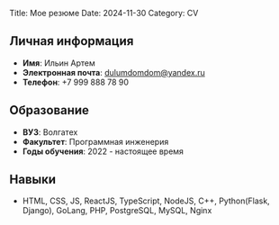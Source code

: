 Title: Мое резюме
Date: 2024-11-30
Category: CV

## Личная информация
- **Имя**: Ильин Артем
- **Электронная почта**: dulumdomdom@yandex.ru
- **Телефон**: +7 999 888 78 90

## Образование
- **ВУЗ**: Волгатех
- **Факультет**: Программная инженерия
- **Годы обучения**: 2022 - настоящее время

## Навыки
- HTML, CSS, JS, ReactJS, TypeScript, NodeJS, C++, Python(Flask, Django), GoLang, PHP, PostgreSQL, MySQL, Nginx
